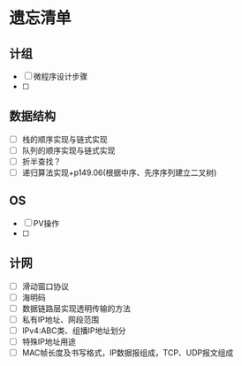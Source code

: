 # 遗忘清单
## 计组
- [ ] 微程序设计步骤
- [ ] 
## 数据结构
- [ ] 栈的顺序实现与链式实现
- [ ] 队列的顺序实现与链式实现
- [ ] 折半查找？
- [ ] 递归算法实现+p149.06(根据中序、先序序列建立二叉树)
## OS
- [ ] PV操作
- [ ] 
## 计网
- [ ] 滑动窗口协议
- [ ] 海明码
- [ ] 数据链路层实现透明传输的方法
- [ ] 私有IP地址、网段范围
- [ ] IPv4:ABC类、组播IP地址划分
- [ ] 特殊IP地址用途
- [ ] MAC帧长度及书写格式，IP数据报组成，TCP、UDP报文组成
